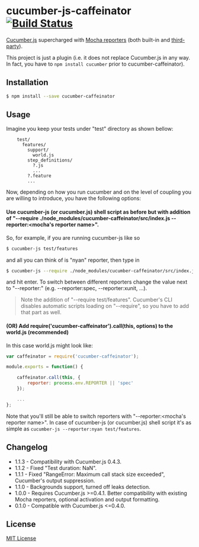# cucumber-js-caffeinator [![Build Status](https://travis-ci.org/shyiko/cucumber-js-caffeinator.svg?branch=master)](https://travis-ci.org/shyiko/cucumber-js-caffeinator)

[Cucumber.js](https://github.com/cucumber/cucumber-js) supercharged with [Mocha reporters](http://visionmedia.github.io/mocha/#reporters) (both built-in and [third-party](https://github.com/visionmedia/mocha/wiki#interfaces--reporters)). 

This project is just a plugin (i.e. it does not replace Cucumber.js in any way. In fact, you have to `npm install cucumber` prior to cucumber-caffeinator). 

## Installation

```sh
$ npm install --save cucumber-caffeinator
```

## Usage

Imagine you keep your tests under "test" directory as shown bellow:

```
    test/
      features/
        support/
          world.js
        step_definitions/
          ?.js
          ...
        ?.feature
        ...
```

Now, depending on how you run cucumber and on the level of coupling you are willing to introduce, you have the following
 options:

#### Use cucumber-js (or cucumber.js) shell script as before but with addition of "--require ./node_modules/cucumber-caffeinator/src/index.js --reporter:&lt;mocha's reporter name&gt;".

So, for example, if you are running cucumber-js like so

```sh
$ cucumber-js test/features
```

and all you can think of is "nyan" reporter, then type in

```sh
$ cucumber-js --require ./node_modules/cucumber-caffeinator/src/index.js --reporter:nyan --require test/features test/features
```

and hit enter. To switch between different reporters change the value next to "--reporter:" (e.g. --reporter:spec,
--reporter:xunit, ...).

> Note the addition of "--require test/features". Cucumber's CLI disables automatic scripts loading on "--require", so
you have to add that part as well.

#### (OR) Add require('cucumber-caffeinator').call(this, options) to the world.js (recommended)

In this case world.js might look like:

```js
var caffeinator = require('cucumber-caffeinator');

module.exports = function() {

    caffeinator.call(this, {
        reporter: process.env.REPORTER || 'spec'
    });

    ...
};
```

Note that you'll still be able to switch reporters with "--reporter:&lt;mocha's reporter name&gt;". In case of cucumber-js
(or cucumber.js) shell script it's as simple as `cucumber-js --reporter:nyan test/features`.

## Changelog

- 1.1.3 - Compatibility with Cucumber.js 0.4.3.
- 1.1.2 - Fixed "Test duration: NaN".
- 1.1.1 - Fixed "RangeError: Maximum call stack size exceeded", Cucumber's output suppression.
- 1.1.0 - Backgrounds support, turned off leaks detection. 
- 1.0.0 - Requires Cucumber.js &gt;=0.4.1. Better compatibility with existing Mocha reporters, optional activation and 
output formatting.  
- 0.1.0 - Compatible with Cucumber.js &lt;=0.4.0.

## License

[MIT License](https://github.com/shyiko/cucumber-js-caffeinator/blob/master/mit.license)

